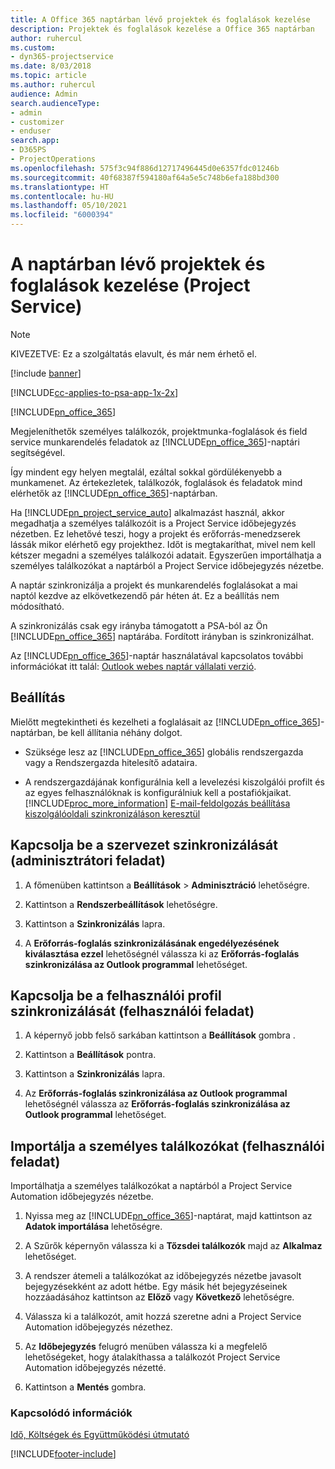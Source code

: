 ```yaml
---
title: A Office 365 naptárban lévő projektek és foglalások kezelése
description: Projektek és foglalások kezelése a Office 365 naptárban
author: ruhercul
ms.custom:
- dyn365-projectservice
ms.date: 8/03/2018
ms.topic: article
ms.author: ruhercul
audience: Admin
search.audienceType:
- admin
- customizer
- enduser
search.app:
- D365PS
- ProjectOperations
ms.openlocfilehash: 575f3c94f886d12717496445d0e6357fdc01246b
ms.sourcegitcommit: 40f68387f594180af64a5e5c748b6efa188bd300
ms.translationtype: HT
ms.contentlocale: hu-HU
ms.lasthandoff: 05/10/2021
ms.locfileid: "6000394"
---
```

# <a name="manage-projects-and-bookings-in-your-calendar-project-service"></a>A naptárban lévő projektek és foglalások kezelése (Project Service)

> [!Note]
> KIVEZETVE: Ez a szolgáltatás elavult, és már nem érhető el.

[!include [banner](../includes/psa-now-project-operations.md)]

[!INCLUDE[cc-applies-to-psa-app-1x-2x](../includes/cc-applies-to-psa-app-1x-2x.md)]

[!INCLUDE[pn_office_365](../includes/pn-office-365.md)] 

Megjeleníthetők személyes találkozók, projektmunka-foglalások és field service munkarendelés feladatok az [!INCLUDE[pn_office_365](../includes/pn-office-365.md)]-naptári segítségével.  
  
 Így mindent egy helyen megtalál, ezáltal sokkal gördülékenyebb a munkamenet. Az értekezletek, találkozók, foglalások és feladatok mind elérhetők az [!INCLUDE[pn_office_365](../includes/pn-office-365.md)]-naptárban.  
  
 Ha [!INCLUDE[pn_project_service_auto](../includes/pn-project-service-auto.md)] alkalmazást használ, akkor megadhatja a személyes találkozóit is a Project Service időbejegyzés nézetben. Ez lehetővé teszi, hogy a projekt és erőforrás-menedzserek lássák mikor elérhető egy projekthez. Időt is megtakaríthat, mivel nem kell kétszer megadni a személyes találkozói adatait. Egyszerűen importálhatja a személyes találkozókat a naptárból a Project Service időbejegyzés nézetbe.  
  
 A naptár szinkronizálja a projekt és munkarendelés foglalásokat a mai naptól kezdve az elkövetkezendő pár héten át. Ez a beállítás nem módosítható.  
  
 A szinkronizálás csak egy irányba támogatott a PSA-ból az Ön [!INCLUDE[pn_office_365](../includes/pn-office-365.md)] naptárába. Fordított irányban is szinkronizálhat. 
  
 Az [!INCLUDE[pn_office_365](../includes/pn-office-365.md)]-naptár használatával kapcsolatos további információkat itt talál: [Outlook webes naptár vállalati verzió](https://support.office.com/article/Calendar-in-Outlook-on-the-web-for-business-5219c457-d1fe-4c2f-9032-1a816b88e936).  
  
## <a name="setup"></a>Beállítás  
 Mielőtt megtekintheti és kezelheti a foglalásait az [!INCLUDE[pn_office_365](../includes/pn-office-365.md)]-naptárban, be kell állítania néhány dolgot.  
  
- Szüksége lesz az [!INCLUDE[pn_office_365](../includes/pn-office-365.md)] globális rendszergazda vagy a Rendszergazda hitelesítő adataira.  
  
- A rendszergazdájának konfigurálnia kell a levelezési kiszolgálói profilt és az egyes felhasználóknak is konfigurálniuk kell a postafiókjaikat. [!INCLUDE[proc_more_information](../includes/proc-more-information.md)] [E-mail-feldolgozás beállítása kiszolgálóoldali szinkronizáláson keresztül](/dynamics365/customerengagement/on-premises/admin/set-up-server-side-synchronization-of-email-appointments-contacts-and-tasks)  
  
## <a name="turn-on-synchronization-for-your-organization-admin-task"></a>Kapcsolja be a szervezet szinkronizálását (adminisztrátori feladat)  
  
1.  A főmenüben kattintson a **Beállítások** > **Adminisztráció** lehetőségre.  
  
2.  Kattintson a **Rendszerbeállítások** lehetőségre.  
  
3.  Kattintson a **Szinkronizálás** lapra.  
  
4.  A **Erőforrás-foglalás szinkronizálásának engedélyezésének kiválasztása ezzel** lehetőségnél válassza ki az **Erőforrás-foglalás szinkronizálása az Outlook programmal** lehetőséget.  
  
## <a name="turn-on-synchronization-for-your-user-profile-user-task"></a>Kapcsolja be a felhasználói profil szinkronizálását (felhasználói feladat)  
  
1.  A képernyő jobb felső sarkában kattintson a **Beállítások** gombra .  
  
2.  Kattintson a **Beállítások** pontra.  
  
3.  Kattintson a **Szinkronizálás** lapra.  
  
4.  Az **Erőforrás-foglalás szinkronizálása az Outlook programmal** lehetőségnél válassza az **Erőforrás-foglalás szinkronizálása az Outlook programmal** lehetőséget.  
  
## <a name="import-your-personal-appointments-user-task"></a>Importálja a személyes találkozókat (felhasználói feladat)  
 Importálhatja a személyes találkozókat a naptárból a Project Service Automation időbejegyzés nézetbe.  
  
1. Nyissa meg az [!INCLUDE[pn_office_365](../includes/pn-office-365.md)]-naptárat, majd kattintson az **Adatok importálása** lehetőségre.  
  
2. A Szűrők képernyőn válassza ki a **Tőzsdei találkozók** majd az **Alkalmaz** lehetőséget.  
  
3. A rendszer átemeli a találkozókat az időbejegyzés nézetbe javasolt bejegyzésekként az adott hétbe. Egy másik hét bejegyzéseinek hozzáadásához kattintson az **Előző** vagy **Következő** lehetőségre.  
  
4. Válassza ki a találkozót, amit hozzá szeretne adni a Project Service Automation időbejegyzés nézethez.  
  
5. Az **Időbejegyzés** felugró menüben válassza ki a megfelelő lehetőségeket, hogy átalakíthassa a találkozót Project Service Automation időbejegyzés nézetté.  
  
6. Kattintson a **Mentés** gombra.  
  
### <a name="see-also"></a>Kapcsolódó információk  
 [Idő, Költségek és Együttműködési útmutató](../psa/time-expense-collaboration-guide.md)


[!INCLUDE[footer-include](../includes/footer-banner.md)]